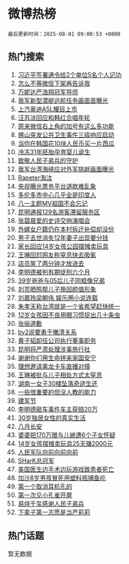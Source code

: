 # 微博热榜

`最后更新时间：2025-08-01 09:00:53 +0800`

## 热门搜索

1. [习近平签署通令给2个单位5名个人记功](https://m.weibo.cn/search?containerid=100103type%3D1%26t%3D10%26q%3D%23%E4%B9%A0%E8%BF%91%E5%B9%B3%E7%AD%BE%E7%BD%B2%E9%80%9A%E4%BB%A4%E7%BB%992%E4%B8%AA%E5%8D%95%E4%BD%8D5%E5%90%8D%E4%B8%AA%E4%BA%BA%E8%AE%B0%E5%8A%9F%23&stream_entry_id=51&isnewpage=1&extparam=seat%3D1%26cate%3D10103%26pos%3D0%26q%3D%2523%25E4%25B9%25A0%25E8%25BF%2591%25E5%25B9%25B3%25E7%25AD%25BE%25E7%25BD%25B2%25E9%2580%259A%25E4%25BB%25A4%25E7%25BB%25992%25E4%25B8%25AA%25E5%258D%2595%25E4%25BD%258D5%25E5%2590%258D%25E4%25B8%25AA%25E4%25BA%25BA%25E8%25AE%25B0%25E5%258A%259F%2523%26filter_type%3Drealtimehot%26dgr%3D0%26c_type%3D51%26stream_entry_id%3D51%26display_time%3D1754010052%26pre_seqid%3D17540100523560226623152)
1. [怎么不等微信下架再告诉我](https://m.weibo.cn/search?containerid=100103type%3D1%26t%3D10%26q%3D%E6%80%8E%E4%B9%88%E4%B8%8D%E7%AD%89%E5%BE%AE%E4%BF%A1%E4%B8%8B%E6%9E%B6%E5%86%8D%E5%91%8A%E8%AF%89%E6%88%91&stream_entry_id=31&isnewpage=1&extparam=seat%3D1%26realpos%3D1%26q%3D%25E6%2580%258E%25E4%25B9%2588%25E4%25B8%258D%25E7%25AD%2589%25E5%25BE%25AE%25E4%25BF%25A1%25E4%25B8%258B%25E6%259E%25B6%25E5%2586%258D%25E5%2591%258A%25E8%25AF%2589%25E6%2588%2591%26filter_type%3Drealtimehot%26lcate%3D5001%26c_type%3D31%26cate%3D5001%26pos%3D0%26flag%3D16%26stream_entry_id%3D31%26band_rank%3D1%26dgr%3D0%26display_time%3D1754010052%26pre_seqid%3D17540100523560226623152)
1. [万妮达严浩翔冠军导师](https://m.weibo.cn/search?containerid=100103type%3D1%26t%3D10%26q%3D%23%E4%B8%87%E5%A6%AE%E8%BE%BE%E4%B8%A5%E6%B5%A9%E7%BF%94%E5%86%A0%E5%86%9B%E5%AF%BC%E5%B8%88%23&stream_entry_id=31&isnewpage=1&extparam=seat%3D1%26realpos%3D2%26q%3D%2523%25E4%25B8%2587%25E5%25A6%25AE%25E8%25BE%25BE%25E4%25B8%25A5%25E6%25B5%25A9%25E7%25BF%2594%25E5%2586%25A0%25E5%2586%259B%25E5%25AF%25BC%25E5%25B8%2588%2523%26filter_type%3Drealtimehot%26lcate%3D5001%26c_type%3D31%26cate%3D5001%26pos%3D1%26flag%3D1%26stream_entry_id%3D31%26band_rank%3D2%26dgr%3D0%26display_time%3D1754010052%26pre_seqid%3D17540100523560226623152)
1. [我军新型潜艇远航任务画面首曝光](https://m.weibo.cn/search?containerid=100103type%3D1%26t%3D10%26q%3D%23%E6%88%91%E5%86%9B%E6%96%B0%E5%9E%8B%E6%BD%9C%E8%89%87%E8%BF%9C%E8%88%AA%E4%BB%BB%E5%8A%A1%E7%94%BB%E9%9D%A2%E9%A6%96%E6%9B%9D%E5%85%89%23&stream_entry_id=31&isnewpage=1&extparam=seat%3D1%26realpos%3D3%26q%3D%2523%25E6%2588%2591%25E5%2586%259B%25E6%2596%25B0%25E5%259E%258B%25E6%25BD%259C%25E8%2589%2587%25E8%25BF%259C%25E8%2588%25AA%25E4%25BB%25BB%25E5%258A%25A1%25E7%2594%25BB%25E9%259D%25A2%25E9%25A6%2596%25E6%259B%259D%25E5%2585%2589%2523%26filter_type%3Drealtimehot%26lcate%3D5001%26c_type%3D31%26cate%3D5001%26pos%3D2%26flag%3D0%26stream_entry_id%3D31%26band_rank%3D3%26dgr%3D0%26display_time%3D1754010052%26pre_seqid%3D17540100523560226623152)
1. [上汽奥迪A5L耀目上市](https://m.weibo.cn/search?containerid=100103type%3D1%26t%3D10%26q%3D%23%E4%B8%8A%E6%B1%BD%E5%A5%A5%E8%BF%AAA5L%E8%80%80%E7%9B%AE%E4%B8%8A%E5%B8%82%23&stream_entry_id=31&isnewpage=1&extparam=seat%3D1%26band_rank%3D4%26q%3D%2523%25E4%25B8%258A%25E6%25B1%25BD%25E5%25A5%25A5%25E8%25BF%25AAA5L%25E8%2580%2580%25E7%259B%25AE%25E4%25B8%258A%25E5%25B8%2582%2523%26filter_type%3Drealtimehot%26lcate%3D5001%26adid%3D295423%26cate%3D5001%26topic_ad%3D1%26is_ad_pos%3D1%26c_type%3D31%26stream_entry_id%3D31%26dgr%3D0%26pos%3D3%26display_time%3D1754010052%26pre_seqid%3D17540100523560226623152)
1. [汪苏泷回应和韩红合唱年轮](https://m.weibo.cn/search?containerid=100103type%3D1%26t%3D10%26q%3D%23%E6%B1%AA%E8%8B%8F%E6%B3%B7%E5%9B%9E%E5%BA%94%E5%92%8C%E9%9F%A9%E7%BA%A2%E5%90%88%E5%94%B1%E5%B9%B4%E8%BD%AE%23&stream_entry_id=31&isnewpage=1&extparam=seat%3D1%26realpos%3D4%26q%3D%2523%25E6%25B1%25AA%25E8%258B%258F%25E6%25B3%25B7%25E5%259B%259E%25E5%25BA%2594%25E5%2592%258C%25E9%259F%25A9%25E7%25BA%25A2%25E5%2590%2588%25E5%2594%25B1%25E5%25B9%25B4%25E8%25BD%25AE%2523%26filter_type%3Drealtimehot%26lcate%3D5001%26c_type%3D31%26cate%3D5001%26pos%3D4%26flag%3D2%26stream_entry_id%3D31%26band_rank%3D4%26dgr%3D0%26display_time%3D1754010052%26pre_seqid%3D17540100523560226623152)
1. [原来微信右上角的加号有这么多功能](https://m.weibo.cn/search?containerid=100103type%3D1%26t%3D10%26q%3D%23%E5%8E%9F%E6%9D%A5%E5%BE%AE%E4%BF%A1%E5%8F%B3%E4%B8%8A%E8%A7%92%E7%9A%84%E5%8A%A0%E5%8F%B7%E6%9C%89%E8%BF%99%E4%B9%88%E5%A4%9A%E5%8A%9F%E8%83%BD%23&stream_entry_id=31&isnewpage=1&extparam=seat%3D1%26realpos%3D5%26q%3D%2523%25E5%258E%259F%25E6%259D%25A5%25E5%25BE%25AE%25E4%25BF%25A1%25E5%258F%25B3%25E4%25B8%258A%25E8%25A7%2592%25E7%259A%2584%25E5%258A%25A0%25E5%258F%25B7%25E6%259C%2589%25E8%25BF%2599%25E4%25B9%2588%25E5%25A4%259A%25E5%258A%259F%25E8%2583%25BD%2523%26filter_type%3Drealtimehot%26lcate%3D5001%26c_type%3D31%26cate%3D5001%26pos%3D5%26flag%3D2%26stream_entry_id%3D31%26band_rank%3D5%26dgr%3D0%26display_time%3D1754010052%26pre_seqid%3D17540100523560226623152)
1. [佛山突发公共卫生事件三级响应启动](https://m.weibo.cn/search?containerid=100103type%3D1%26t%3D10%26q%3D%23%E4%BD%9B%E5%B1%B1%E7%AA%81%E5%8F%91%E5%85%AC%E5%85%B1%E5%8D%AB%E7%94%9F%E4%BA%8B%E4%BB%B6%E4%B8%89%E7%BA%A7%E5%93%8D%E5%BA%94%E5%90%AF%E5%8A%A8%23&stream_entry_id=31&isnewpage=1&extparam=seat%3D1%26realpos%3D6%26q%3D%2523%25E4%25BD%259B%25E5%25B1%25B1%25E7%25AA%2581%25E5%258F%2591%25E5%2585%25AC%25E5%2585%25B1%25E5%258D%25AB%25E7%2594%259F%25E4%25BA%258B%25E4%25BB%25B6%25E4%25B8%2589%25E7%25BA%25A7%25E5%2593%258D%25E5%25BA%2594%25E5%2590%25AF%25E5%258A%25A8%2523%26filter_type%3Drealtimehot%26lcate%3D5001%26c_type%3D31%26cate%3D5001%26pos%3D6%26flag%3D0%26stream_entry_id%3D31%26band_rank%3D6%26dgr%3D0%26display_time%3D1754010052%26pre_seqid%3D17540100523560226623152)
1. [当你在韩国花10块人民币买一片西瓜](https://m.weibo.cn/search?containerid=100103type%3D1%26t%3D10%26q%3D%23%E5%BD%93%E4%BD%A0%E5%9C%A8%E9%9F%A9%E5%9B%BD%E8%8A%B110%E5%9D%97%E4%BA%BA%E6%B0%91%E5%B8%81%E4%B9%B0%E4%B8%80%E7%89%87%E8%A5%BF%E7%93%9C%23&stream_entry_id=31&isnewpage=1&extparam=seat%3D1%26realpos%3D7%26q%3D%2523%25E5%25BD%2593%25E4%25BD%25A0%25E5%259C%25A8%25E9%259F%25A9%25E5%259B%25BD%25E8%258A%25B110%25E5%259D%2597%25E4%25BA%25BA%25E6%25B0%2591%25E5%25B8%2581%25E4%25B9%25B0%25E4%25B8%2580%25E7%2589%2587%25E8%25A5%25BF%25E7%2593%259C%2523%26filter_type%3Drealtimehot%26lcate%3D5001%26c_type%3D31%26cate%3D5001%26pos%3D7%26flag%3D1%26stream_entry_id%3D31%26band_rank%3D7%26dgr%3D0%26display_time%3D1754010052%26pre_seqid%3D17540100523560226623152)
1. [冷冻31年胚胎孕育婴儿诞生](https://m.weibo.cn/search?containerid=100103type%3D1%26t%3D10%26q%3D%23%E5%86%B7%E5%86%BB31%E5%B9%B4%E8%83%9A%E8%83%8E%E5%AD%95%E8%82%B2%E5%A9%B4%E5%84%BF%E8%AF%9E%E7%94%9F%23&stream_entry_id=31&isnewpage=1&extparam=seat%3D1%26realpos%3D8%26q%3D%2523%25E5%2586%25B7%25E5%2586%25BB31%25E5%25B9%25B4%25E8%2583%259A%25E8%2583%258E%25E5%25AD%2595%25E8%2582%25B2%25E5%25A9%25B4%25E5%2584%25BF%25E8%25AF%259E%25E7%2594%259F%2523%26filter_type%3Drealtimehot%26lcate%3D5001%26c_type%3D31%26cate%3D5001%26pos%3D8%26flag%3D0%26stream_entry_id%3D31%26band_rank%3D8%26dgr%3D0%26display_time%3D1754010052%26pre_seqid%3D17540100523560226623152)
1. [致敬人民子弟兵的守护](https://m.weibo.cn/search?containerid=100103type%3D1%26t%3D10%26q%3D%23%E8%87%B4%E6%95%AC%E4%BA%BA%E6%B0%91%E5%AD%90%E5%BC%9F%E5%85%B5%E7%9A%84%E5%AE%88%E6%8A%A4%23&stream_entry_id=31&isnewpage=1&extparam=seat%3D1%26realpos%3D9%26q%3D%2523%25E8%2587%25B4%25E6%2595%25AC%25E4%25BA%25BA%25E6%25B0%2591%25E5%25AD%2590%25E5%25BC%259F%25E5%2585%25B5%25E7%259A%2584%25E5%25AE%2588%25E6%258A%25A4%2523%26filter_type%3Drealtimehot%26lcate%3D5001%26c_type%3D31%26cate%3D5001%26pos%3D9%26flag%3D1%26stream_entry_id%3D31%26band_rank%3D9%26dgr%3D0%26display_time%3D1754010052%26pre_seqid%3D17540100523560226623152)
1. [我军台湾海峡应对外军挑衅画面曝光](https://m.weibo.cn/search?containerid=100103type%3D1%26t%3D10%26q%3D%23%E6%88%91%E5%86%9B%E5%8F%B0%E6%B9%BE%E6%B5%B7%E5%B3%A1%E5%BA%94%E5%AF%B9%E5%A4%96%E5%86%9B%E6%8C%91%E8%A1%85%E7%94%BB%E9%9D%A2%E6%9B%9D%E5%85%89%23&stream_entry_id=31&isnewpage=1&extparam=seat%3D1%26realpos%3D10%26q%3D%2523%25E6%2588%2591%25E5%2586%259B%25E5%258F%25B0%25E6%25B9%25BE%25E6%25B5%25B7%25E5%25B3%25A1%25E5%25BA%2594%25E5%25AF%25B9%25E5%25A4%2596%25E5%2586%259B%25E6%258C%2591%25E8%25A1%2585%25E7%2594%25BB%25E9%259D%25A2%25E6%259B%259D%25E5%2585%2589%2523%26filter_type%3Drealtimehot%26lcate%3D5001%26c_type%3D31%26cate%3D5001%26pos%3D10%26flag%3D1%26stream_entry_id%3D31%26band_rank%3D10%26dgr%3D0%26display_time%3D1754010052%26pre_seqid%3D17540100523560226623152)
1. [Rapeter淘汰](https://m.weibo.cn/search?containerid=100103type%3D1%26t%3D10%26q%3DRapeter%E6%B7%98%E6%B1%B0&stream_entry_id=31&isnewpage=1&extparam=seat%3D1%26realpos%3D11%26q%3DRapeter%25E6%25B7%2598%25E6%25B1%25B0%26filter_type%3Drealtimehot%26lcate%3D5001%26c_type%3D31%26cate%3D5001%26pos%3D11%26flag%3D1%26stream_entry_id%3D31%26band_rank%3D11%26dgr%3D0%26display_time%3D1754010052%26pre_seqid%3D17540100523560226623152)
1. [央视曝光票务平台退款难乱象](https://m.weibo.cn/search?containerid=100103type%3D1%26t%3D10%26q%3D%23%E5%A4%AE%E8%A7%86%E6%9B%9D%E5%85%89%E7%A5%A8%E5%8A%A1%E5%B9%B3%E5%8F%B0%E9%80%80%E6%AC%BE%E9%9A%BE%E4%B9%B1%E8%B1%A1%23&stream_entry_id=31&isnewpage=1&extparam=seat%3D1%26realpos%3D12%26q%3D%2523%25E5%25A4%25AE%25E8%25A7%2586%25E6%259B%259D%25E5%2585%2589%25E7%25A5%25A8%25E5%258A%25A1%25E5%25B9%25B3%25E5%258F%25B0%25E9%2580%2580%25E6%25AC%25BE%25E9%259A%25BE%25E4%25B9%25B1%25E8%25B1%25A1%2523%26filter_type%3Drealtimehot%26lcate%3D5001%26c_type%3D31%26cate%3D5001%26pos%3D12%26flag%3D0%26stream_entry_id%3D31%26band_rank%3D12%26dgr%3D0%26display_time%3D1754010052%26pre_seqid%3D17540100523560226623152)
1. [多伦多市中心几乎全是印度人](https://m.weibo.cn/search?containerid=100103type%3D1%26t%3D10%26q%3D%E5%A4%9A%E4%BC%A6%E5%A4%9A%E5%B8%82%E4%B8%AD%E5%BF%83%E5%87%A0%E4%B9%8E%E5%85%A8%E6%98%AF%E5%8D%B0%E5%BA%A6%E4%BA%BA&stream_entry_id=31&isnewpage=1&extparam=seat%3D1%26realpos%3D13%26q%3D%25E5%25A4%259A%25E4%25BC%25A6%25E5%25A4%259A%25E5%25B8%2582%25E4%25B8%25AD%25E5%25BF%2583%25E5%2587%25A0%25E4%25B9%258E%25E5%2585%25A8%25E6%2598%25AF%25E5%258D%25B0%25E5%25BA%25A6%25E4%25BA%25BA%26filter_type%3Drealtimehot%26lcate%3D5001%26c_type%3D31%26cate%3D5001%26pos%3D13%26flag%3D0%26stream_entry_id%3D31%26band_rank%3D13%26dgr%3D0%26display_time%3D1754010052%26pre_seqid%3D17540100523560226623152)
1. [八一主题MV祖国不会忘记](https://m.weibo.cn/search?containerid=100103type%3D1%26t%3D10%26q%3D%23%E5%85%AB%E4%B8%80%E4%B8%BB%E9%A2%98MV%E7%A5%96%E5%9B%BD%E4%B8%8D%E4%BC%9A%E5%BF%98%E8%AE%B0%23&stream_entry_id=31&isnewpage=1&extparam=seat%3D1%26realpos%3D14%26q%3D%2523%25E5%2585%25AB%25E4%25B8%2580%25E4%25B8%25BB%25E9%25A2%2598MV%25E7%25A5%2596%25E5%259B%25BD%25E4%25B8%258D%25E4%25BC%259A%25E5%25BF%2598%25E8%25AE%25B0%2523%26filter_type%3Drealtimehot%26lcate%3D5001%26c_type%3D31%26cate%3D5001%26pos%3D14%26flag%3D1%26stream_entry_id%3D31%26band_rank%3D14%26dgr%3D0%26display_time%3D1754010052%26pre_seqid%3D17540100523560226623152)
1. [昆明通报129名游客滞留服务区](https://m.weibo.cn/search?containerid=100103type%3D1%26t%3D10%26q%3D%23%E6%98%86%E6%98%8E%E9%80%9A%E6%8A%A5129%E5%90%8D%E6%B8%B8%E5%AE%A2%E6%BB%9E%E7%95%99%E6%9C%8D%E5%8A%A1%E5%8C%BA%23&stream_entry_id=31&isnewpage=1&extparam=seat%3D1%26realpos%3D15%26q%3D%2523%25E6%2598%2586%25E6%2598%258E%25E9%2580%259A%25E6%258A%25A5129%25E5%2590%258D%25E6%25B8%25B8%25E5%25AE%25A2%25E6%25BB%259E%25E7%2595%2599%25E6%259C%258D%25E5%258A%25A1%25E5%258C%25BA%2523%26filter_type%3Drealtimehot%26lcate%3D5001%26c_type%3D31%26cate%3D5001%26pos%3D15%26flag%3D0%26stream_entry_id%3D31%26band_rank%3D15%26dgr%3D0%26display_time%3D1754010052%26pre_seqid%3D17540100523560226623152)
1. [张碧晨爱的史诗交响演唱会](https://m.weibo.cn/search?containerid=100103type%3D1%26t%3D10%26q%3D%23%E5%BC%A0%E7%A2%A7%E6%99%A8%E7%88%B1%E7%9A%84%E5%8F%B2%E8%AF%97%E4%BA%A4%E5%93%8D%E6%BC%94%E5%94%B1%E4%BC%9A%23&stream_entry_id=31&isnewpage=1&extparam=seat%3D1%26realpos%3D16%26q%3D%2523%25E5%25BC%25A0%25E7%25A2%25A7%25E6%2599%25A8%25E7%2588%25B1%25E7%259A%2584%25E5%258F%25B2%25E8%25AF%2597%25E4%25BA%25A4%25E5%2593%258D%25E6%25BC%2594%25E5%2594%25B1%25E4%25BC%259A%2523%26filter_type%3Drealtimehot%26lcate%3D5001%26c_type%3D31%26cate%3D5001%26pos%3D16%26flag%3D0%26stream_entry_id%3D31%26band_rank%3D16%26dgr%3D0%26display_time%3D1754010052%26pre_seqid%3D17540100523560226623152)
1. [外嫁女户籍仍在本村拆迁补偿却没份](https://m.weibo.cn/search?containerid=100103type%3D1%26t%3D10%26q%3D%23%E5%A4%96%E5%AB%81%E5%A5%B3%E6%88%B7%E7%B1%8D%E4%BB%8D%E5%9C%A8%E6%9C%AC%E6%9D%91%E6%8B%86%E8%BF%81%E8%A1%A5%E5%81%BF%E5%8D%B4%E6%B2%A1%E4%BB%BD%23&stream_entry_id=31&isnewpage=1&extparam=seat%3D1%26realpos%3D17%26q%3D%2523%25E5%25A4%2596%25E5%25AB%2581%25E5%25A5%25B3%25E6%2588%25B7%25E7%25B1%258D%25E4%25BB%258D%25E5%259C%25A8%25E6%259C%25AC%25E6%259D%2591%25E6%258B%2586%25E8%25BF%2581%25E8%25A1%25A5%25E5%2581%25BF%25E5%258D%25B4%25E6%25B2%25A1%25E4%25BB%25BD%2523%26filter_type%3Drealtimehot%26lcate%3D5001%26c_type%3D31%26cate%3D5001%26pos%3D17%26flag%3D0%26stream_entry_id%3D31%26band_rank%3D17%26dgr%3D0%26display_time%3D1754010052%26pre_seqid%3D17540100523560226623152)
1. [男子去世消失12年妻子出现要分钱](https://m.weibo.cn/search?containerid=100103type%3D1%26t%3D10%26q%3D%23%E7%94%B7%E5%AD%90%E5%8E%BB%E4%B8%96%E6%B6%88%E5%A4%B112%E5%B9%B4%E5%A6%BB%E5%AD%90%E5%87%BA%E7%8E%B0%E8%A6%81%E5%88%86%E9%92%B1%23&stream_entry_id=31&isnewpage=1&extparam=seat%3D1%26realpos%3D18%26q%3D%2523%25E7%2594%25B7%25E5%25AD%2590%25E5%258E%25BB%25E4%25B8%2596%25E6%25B6%2588%25E5%25A4%25B112%25E5%25B9%25B4%25E5%25A6%25BB%25E5%25AD%2590%25E5%2587%25BA%25E7%258E%25B0%25E8%25A6%2581%25E5%2588%2586%25E9%2592%25B1%2523%26filter_type%3Drealtimehot%26lcate%3D5001%26c_type%3D31%26cate%3D5001%26pos%3D18%26flag%3D1%26stream_entry_id%3D31%26band_rank%3D18%26dgr%3D0%26display_time%3D1754010052%26pre_seqid%3D17540100523560226623152)
1. [家长回应14岁女孩公园摆摊卖玩具](https://m.weibo.cn/search?containerid=100103type%3D1%26t%3D10%26q%3D%23%E5%AE%B6%E9%95%BF%E5%9B%9E%E5%BA%9414%E5%B2%81%E5%A5%B3%E5%AD%A9%E5%85%AC%E5%9B%AD%E6%91%86%E6%91%8A%E5%8D%96%E7%8E%A9%E5%85%B7%23&stream_entry_id=31&isnewpage=1&extparam=seat%3D1%26realpos%3D19%26q%3D%2523%25E5%25AE%25B6%25E9%2595%25BF%25E5%259B%259E%25E5%25BA%259414%25E5%25B2%2581%25E5%25A5%25B3%25E5%25AD%25A9%25E5%2585%25AC%25E5%259B%25AD%25E6%2591%2586%25E6%2591%258A%25E5%258D%2596%25E7%258E%25A9%25E5%2585%25B7%2523%26filter_type%3Drealtimehot%26lcate%3D5001%26c_type%3D31%26cate%3D5001%26pos%3D19%26flag%3D1%26stream_entry_id%3D31%26band_rank%3D19%26dgr%3D0%26display_time%3D1754010052%26pre_seqid%3D17540100523560226623152)
1. [王琳回怼网友称窒息快去吸氧](https://m.weibo.cn/search?containerid=100103type%3D1%26t%3D10%26q%3D%23%E7%8E%8B%E7%90%B3%E5%9B%9E%E6%80%BC%E7%BD%91%E5%8F%8B%E7%A7%B0%E7%AA%92%E6%81%AF%E5%BF%AB%E5%8E%BB%E5%90%B8%E6%B0%A7%23&stream_entry_id=31&isnewpage=1&extparam=seat%3D1%26realpos%3D20%26q%3D%2523%25E7%258E%258B%25E7%2590%25B3%25E5%259B%259E%25E6%2580%25BC%25E7%25BD%2591%25E5%258F%258B%25E7%25A7%25B0%25E7%25AA%2592%25E6%2581%25AF%25E5%25BF%25AB%25E5%258E%25BB%25E5%2590%25B8%25E6%25B0%25A7%2523%26filter_type%3Drealtimehot%26lcate%3D5001%26c_type%3D31%26cate%3D5001%26pos%3D20%26flag%3D1%26stream_entry_id%3D31%26band_rank%3D20%26dgr%3D0%26display_time%3D1754010052%26pre_seqid%3D17540100523560226623152)
1. [店员笑了两分钟才放进去](https://m.weibo.cn/search?containerid=100103type%3D1%26t%3D10%26q%3D%23%E5%BA%97%E5%91%98%E7%AC%91%E4%BA%86%E4%B8%A4%E5%88%86%E9%92%9F%E6%89%8D%E6%94%BE%E8%BF%9B%E5%8E%BB%23&stream_entry_id=31&isnewpage=1&extparam=seat%3D1%26realpos%3D21%26q%3D%2523%25E5%25BA%2597%25E5%2591%2598%25E7%25AC%2591%25E4%25BA%2586%25E4%25B8%25A4%25E5%2588%2586%25E9%2592%259F%25E6%2589%258D%25E6%2594%25BE%25E8%25BF%259B%25E5%258E%25BB%2523%26filter_type%3Drealtimehot%26lcate%3D5001%26c_type%3D31%26cate%3D5001%26pos%3D21%26flag%3D1%26stream_entry_id%3D31%26band_rank%3D21%26dgr%3D0%26display_time%3D1754010052%26pre_seqid%3D17540100523560226623152)
1. [李明德被判有期徒刑六个月](https://m.weibo.cn/search?containerid=100103type%3D1%26t%3D10%26q%3D%23%E6%9D%8E%E6%98%8E%E5%BE%B7%E8%A2%AB%E5%88%A4%E6%9C%89%E6%9C%9F%E5%BE%92%E5%88%91%E5%85%AD%E4%B8%AA%E6%9C%88%23&stream_entry_id=31&isnewpage=1&extparam=seat%3D1%26realpos%3D22%26q%3D%2523%25E6%259D%258E%25E6%2598%258E%25E5%25BE%25B7%25E8%25A2%25AB%25E5%2588%25A4%25E6%259C%2589%25E6%259C%259F%25E5%25BE%2592%25E5%2588%2591%25E5%2585%25AD%25E4%25B8%25AA%25E6%259C%2588%2523%26filter_type%3Drealtimehot%26lcate%3D5001%26c_type%3D31%26cate%3D5001%26pos%3D22%26flag%3D0%26stream_entry_id%3D31%26band_rank%3D22%26dgr%3D0%26display_time%3D1754010052%26pre_seqid%3D17540100523560226623152)
1. [39岁爸爸与05后儿子同框像兄弟](https://m.weibo.cn/search?containerid=100103type%3D1%26t%3D10%26q%3D%2339%E5%B2%81%E7%88%B8%E7%88%B8%E4%B8%8E05%E5%90%8E%E5%84%BF%E5%AD%90%E5%90%8C%E6%A1%86%E5%83%8F%E5%85%84%E5%BC%9F%23&stream_entry_id=31&isnewpage=1&extparam=seat%3D1%26realpos%3D23%26q%3D%252339%25E5%25B2%2581%25E7%2588%25B8%25E7%2588%25B8%25E4%25B8%258E05%25E5%2590%258E%25E5%2584%25BF%25E5%25AD%2590%25E5%2590%258C%25E6%25A1%2586%25E5%2583%258F%25E5%2585%2584%25E5%25BC%259F%2523%26filter_type%3Drealtimehot%26lcate%3D5001%26c_type%3D31%26cate%3D5001%26pos%3D23%26flag%3D0%26stream_entry_id%3D31%26band_rank%3D23%26dgr%3D0%26display_time%3D1754010052%26pre_seqid%3D17540100523560226623152)
1. [刘芸晒照帮儿子挽回颜值形象](https://m.weibo.cn/search?containerid=100103type%3D1%26t%3D10%26q%3D%E5%88%98%E8%8A%B8%E6%99%92%E7%85%A7%E5%B8%AE%E5%84%BF%E5%AD%90%E6%8C%BD%E5%9B%9E%E9%A2%9C%E5%80%BC%E5%BD%A2%E8%B1%A1&stream_entry_id=31&isnewpage=1&extparam=seat%3D1%26realpos%3D24%26q%3D%25E5%2588%2598%25E8%258A%25B8%25E6%2599%2592%25E7%2585%25A7%25E5%25B8%25AE%25E5%2584%25BF%25E5%25AD%2590%25E6%258C%25BD%25E5%259B%259E%25E9%25A2%259C%25E5%2580%25BC%25E5%25BD%25A2%25E8%25B1%25A1%26filter_type%3Drealtimehot%26lcate%3D5001%26c_type%3D31%26cate%3D5001%26pos%3D24%26flag%3D0%26stream_entry_id%3D31%26band_rank%3D24%26dgr%3D0%26display_time%3D1754010052%26pre_seqid%3D17540100523560226623152)
1. [刘嘉玲梁朝伟 娱乐圈小说连载](https://m.weibo.cn/search?containerid=100103type%3D1%26t%3D10%26q%3D%E5%88%98%E5%98%89%E7%8E%B2%E6%A2%81%E6%9C%9D%E4%BC%9F+%E5%A8%B1%E4%B9%90%E5%9C%88%E5%B0%8F%E8%AF%B4%E8%BF%9E%E8%BD%BD&stream_entry_id=31&isnewpage=1&extparam=seat%3D1%26realpos%3D25%26q%3D%25E5%2588%2598%25E5%2598%2589%25E7%258E%25B2%25E6%25A2%2581%25E6%259C%259D%25E4%25BC%259F%2520%25E5%25A8%25B1%25E4%25B9%2590%25E5%259C%2588%25E5%25B0%258F%25E8%25AF%25B4%25E8%25BF%259E%25E8%25BD%25BD%26filter_type%3Drealtimehot%26lcate%3D5001%26c_type%3D31%26cate%3D5001%26pos%3D25%26flag%3D0%26stream_entry_id%3D31%26band_rank%3D25%26dgr%3D0%26display_time%3D1754010052%26pre_seqid%3D17540100523560226623152)
1. [朱孝天称台湾就是一个省希望赶快统一](https://m.weibo.cn/search?containerid=100103type%3D1%26t%3D10%26q%3D%23%E6%9C%B1%E5%AD%9D%E5%A4%A9%E7%A7%B0%E5%8F%B0%E6%B9%BE%E5%B0%B1%E6%98%AF%E4%B8%80%E4%B8%AA%E7%9C%81%E5%B8%8C%E6%9C%9B%E8%B5%B6%E5%BF%AB%E7%BB%9F%E4%B8%80%23&stream_entry_id=31&isnewpage=1&extparam=seat%3D1%26realpos%3D26%26q%3D%2523%25E6%259C%25B1%25E5%25AD%259D%25E5%25A4%25A9%25E7%25A7%25B0%25E5%258F%25B0%25E6%25B9%25BE%25E5%25B0%25B1%25E6%2598%25AF%25E4%25B8%2580%25E4%25B8%25AA%25E7%259C%2581%25E5%25B8%258C%25E6%259C%259B%25E8%25B5%25B6%25E5%25BF%25AB%25E7%25BB%259F%25E4%25B8%2580%2523%26filter_type%3Drealtimehot%26lcate%3D5001%26c_type%3D31%26cate%3D5001%26pos%3D26%26flag%3D0%26stream_entry_id%3D31%26band_rank%3D26%26dgr%3D0%26display_time%3D1754010052%26pre_seqid%3D17540100523560226623152)
1. [12岁女孩因不良用眼习惯捉出几十条虫](https://m.weibo.cn/search?containerid=100103type%3D1%26t%3D10%26q%3D%2312%E5%B2%81%E5%A5%B3%E5%AD%A9%E5%9B%A0%E4%B8%8D%E8%89%AF%E7%94%A8%E7%9C%BC%E4%B9%A0%E6%83%AF%E6%8D%89%E5%87%BA%E5%87%A0%E5%8D%81%E6%9D%A1%E8%99%AB%23&stream_entry_id=31&isnewpage=1&extparam=seat%3D1%26realpos%3D27%26q%3D%252312%25E5%25B2%2581%25E5%25A5%25B3%25E5%25AD%25A9%25E5%259B%25A0%25E4%25B8%258D%25E8%2589%25AF%25E7%2594%25A8%25E7%259C%25BC%25E4%25B9%25A0%25E6%2583%25AF%25E6%258D%2589%25E5%2587%25BA%25E5%2587%25A0%25E5%258D%2581%25E6%259D%25A1%25E8%2599%25AB%2523%26filter_type%3Drealtimehot%26lcate%3D5001%26c_type%3D31%26cate%3D5001%26pos%3D27%26flag%3D0%26stream_entry_id%3D31%26band_rank%3D27%26dgr%3D0%26display_time%3D1754010052%26pre_seqid%3D17540100523560226623152)
1. [张俪道歉](https://m.weibo.cn/search?containerid=100103type%3D1%26t%3D10%26q%3D%23%E5%BC%A0%E4%BF%AA%E9%81%93%E6%AD%89%23&stream_entry_id=31&isnewpage=1&extparam=seat%3D1%26realpos%3D28%26q%3D%2523%25E5%25BC%25A0%25E4%25BF%25AA%25E9%2581%2593%25E6%25AD%2589%2523%26filter_type%3Drealtimehot%26lcate%3D5001%26c_type%3D31%26cate%3D5001%26pos%3D28%26flag%3D0%26stream_entry_id%3D31%26band_rank%3D28%26dgr%3D0%26display_time%3D1754010052%26pre_seqid%3D17540100523560226623152)
1. [by2说要勇于撇清关系](https://m.weibo.cn/search?containerid=100103type%3D1%26t%3D10%26q%3Dby2%E8%AF%B4%E8%A6%81%E5%8B%87%E4%BA%8E%E6%92%87%E6%B8%85%E5%85%B3%E7%B3%BB&stream_entry_id=31&isnewpage=1&extparam=seat%3D1%26realpos%3D29%26q%3Dby2%25E8%25AF%25B4%25E8%25A6%2581%25E5%258B%2587%25E4%25BA%258E%25E6%2592%2587%25E6%25B8%2585%25E5%2585%25B3%25E7%25B3%25BB%26filter_type%3Drealtimehot%26lcate%3D5001%26c_type%3D31%26cate%3D5001%26pos%3D29%26flag%3D0%26stream_entry_id%3D31%26band_rank%3D29%26dgr%3D0%26display_time%3D1754010052%26pre_seqid%3D17540100523560226623152)
1. [黄子韬卸任公司执行董事职务](https://m.weibo.cn/search?containerid=100103type%3D1%26t%3D10%26q%3D%23%E9%BB%84%E5%AD%90%E9%9F%AC%E5%8D%B8%E4%BB%BB%E5%85%AC%E5%8F%B8%E6%89%A7%E8%A1%8C%E8%91%A3%E4%BA%8B%E8%81%8C%E5%8A%A1%23&stream_entry_id=31&isnewpage=1&extparam=seat%3D1%26realpos%3D30%26q%3D%2523%25E9%25BB%2584%25E5%25AD%2590%25E9%259F%25AC%25E5%258D%25B8%25E4%25BB%25BB%25E5%2585%25AC%25E5%258F%25B8%25E6%2589%25A7%25E8%25A1%258C%25E8%2591%25A3%25E4%25BA%258B%25E8%2581%258C%25E5%258A%25A1%2523%26filter_type%3Drealtimehot%26lcate%3D5001%26c_type%3D31%26cate%3D5001%26pos%3D30%26flag%3D0%26stream_entry_id%3D31%26band_rank%3D30%26dgr%3D0%26display_time%3D1754010052%26pre_seqid%3D17540100523560226623152)
1. [昆明将严肃处理涉事旅行社](https://m.weibo.cn/search?containerid=100103type%3D1%26t%3D10%26q%3D%23%E6%98%86%E6%98%8E%E5%B0%86%E4%B8%A5%E8%82%83%E5%A4%84%E7%90%86%E6%B6%89%E4%BA%8B%E6%97%85%E8%A1%8C%E7%A4%BE%23&stream_entry_id=31&isnewpage=1&extparam=seat%3D1%26realpos%3D31%26q%3D%2523%25E6%2598%2586%25E6%2598%258E%25E5%25B0%2586%25E4%25B8%25A5%25E8%2582%2583%25E5%25A4%2584%25E7%2590%2586%25E6%25B6%2589%25E4%25BA%258B%25E6%2597%2585%25E8%25A1%258C%25E7%25A4%25BE%2523%26filter_type%3Drealtimehot%26lcate%3D5001%26c_type%3D31%26cate%3D5001%26pos%3D31%26flag%3D1%26stream_entry_id%3D31%26band_rank%3D31%26dgr%3D0%26display_time%3D1754010052%26pre_seqid%3D17540100523560226623152)
1. [谢谢你们用生命拼来家国安宁](https://m.weibo.cn/search?containerid=100103type%3D1%26t%3D10%26q%3D%23%E8%B0%A2%E8%B0%A2%E4%BD%A0%E4%BB%AC%E7%94%A8%E7%94%9F%E5%91%BD%E6%8B%BC%E6%9D%A5%E5%AE%B6%E5%9B%BD%E5%AE%89%E5%AE%81%23&stream_entry_id=31&isnewpage=1&extparam=seat%3D1%26realpos%3D32%26q%3D%2523%25E8%25B0%25A2%25E8%25B0%25A2%25E4%25BD%25A0%25E4%25BB%25AC%25E7%2594%25A8%25E7%2594%259F%25E5%2591%25BD%25E6%258B%25BC%25E6%259D%25A5%25E5%25AE%25B6%25E5%259B%25BD%25E5%25AE%2589%25E5%25AE%2581%2523%26filter_type%3Drealtimehot%26lcate%3D5001%26c_type%3D31%26cate%3D5001%26pos%3D32%26flag%3D1%26stream_entry_id%3D31%26band_rank%3D32%26dgr%3D0%26display_time%3D1754010052%26pre_seqid%3D17540100523560226623152)
1. [理想邀请乘龙卡车直播对撞](https://m.weibo.cn/search?containerid=100103type%3D1%26t%3D10%26q%3D%23%E7%90%86%E6%83%B3%E9%82%80%E8%AF%B7%E4%B9%98%E9%BE%99%E5%8D%A1%E8%BD%A6%E7%9B%B4%E6%92%AD%E5%AF%B9%E6%92%9E%23&stream_entry_id=31&isnewpage=1&extparam=seat%3D1%26realpos%3D33%26q%3D%2523%25E7%2590%2586%25E6%2583%25B3%25E9%2582%2580%25E8%25AF%25B7%25E4%25B9%2598%25E9%25BE%2599%25E5%258D%25A1%25E8%25BD%25A6%25E7%259B%25B4%25E6%2592%25AD%25E5%25AF%25B9%25E6%2592%259E%2523%26filter_type%3Drealtimehot%26lcate%3D5001%26c_type%3D31%26cate%3D5001%26pos%3D33%26flag%3D0%26stream_entry_id%3D31%26band_rank%3D33%26dgr%3D0%26display_time%3D1754010052%26pre_seqid%3D17540100523560226623152)
1. [王琳被批与儿子相处方式太窒息](https://m.weibo.cn/search?containerid=100103type%3D1%26t%3D10%26q%3D%23%E7%8E%8B%E7%90%B3%E8%A2%AB%E6%89%B9%E4%B8%8E%E5%84%BF%E5%AD%90%E7%9B%B8%E5%A4%84%E6%96%B9%E5%BC%8F%E5%A4%AA%E7%AA%92%E6%81%AF%23&stream_entry_id=31&isnewpage=1&extparam=seat%3D1%26realpos%3D34%26q%3D%2523%25E7%258E%258B%25E7%2590%25B3%25E8%25A2%25AB%25E6%2589%25B9%25E4%25B8%258E%25E5%2584%25BF%25E5%25AD%2590%25E7%259B%25B8%25E5%25A4%2584%25E6%2596%25B9%25E5%25BC%258F%25E5%25A4%25AA%25E7%25AA%2592%25E6%2581%25AF%2523%26filter_type%3Drealtimehot%26lcate%3D5001%26c_type%3D31%26cate%3D5001%26pos%3D34%26flag%3D1%26stream_entry_id%3D31%26band_rank%3D34%26dgr%3D0%26display_time%3D1754010052%26pre_seqid%3D17540100523560226623152)
1. [湖南一女子30楼坠落奇迹生还](https://m.weibo.cn/search?containerid=100103type%3D1%26t%3D10%26q%3D%23%E6%B9%96%E5%8D%97%E4%B8%80%E5%A5%B3%E5%AD%9030%E6%A5%BC%E5%9D%A0%E8%90%BD%E5%A5%87%E8%BF%B9%E7%94%9F%E8%BF%98%23&stream_entry_id=31&isnewpage=1&extparam=seat%3D1%26realpos%3D35%26q%3D%2523%25E6%25B9%2596%25E5%258D%2597%25E4%25B8%2580%25E5%25A5%25B3%25E5%25AD%259030%25E6%25A5%25BC%25E5%259D%25A0%25E8%2590%25BD%25E5%25A5%2587%25E8%25BF%25B9%25E7%2594%259F%25E8%25BF%2598%2523%26filter_type%3Drealtimehot%26lcate%3D5001%26c_type%3D31%26cate%3D5001%26pos%3D35%26flag%3D0%26stream_entry_id%3D31%26band_rank%3D35%26dgr%3D0%26display_time%3D1754010052%26pre_seqid%3D17540100523560226623152)
1. [一些很重要的但没人教的能力](https://m.weibo.cn/search?containerid=100103type%3D1%26t%3D10%26q%3D%23%E4%B8%80%E4%BA%9B%E5%BE%88%E9%87%8D%E8%A6%81%E7%9A%84%E4%BD%86%E6%B2%A1%E4%BA%BA%E6%95%99%E7%9A%84%E8%83%BD%E5%8A%9B%23&stream_entry_id=31&isnewpage=1&extparam=seat%3D1%26realpos%3D36%26q%3D%2523%25E4%25B8%2580%25E4%25BA%259B%25E5%25BE%2588%25E9%2587%258D%25E8%25A6%2581%25E7%259A%2584%25E4%25BD%2586%25E6%25B2%25A1%25E4%25BA%25BA%25E6%2595%2599%25E7%259A%2584%25E8%2583%25BD%25E5%258A%259B%2523%26filter_type%3Drealtimehot%26lcate%3D5001%26c_type%3D31%26cate%3D5001%26pos%3D36%26flag%3D1%26stream_entry_id%3D31%26band_rank%3D36%26dgr%3D0%26display_time%3D1754010052%26pre_seqid%3D17540100523560226623152)
1. [建军节](https://m.weibo.cn/search?containerid=100103type%3D1%26t%3D10%26q%3D%E5%BB%BA%E5%86%9B%E8%8A%82&stream_entry_id=31&isnewpage=1&extparam=seat%3D1%26realpos%3D37%26q%3D%25E5%25BB%25BA%25E5%2586%259B%25E8%258A%2582%26filter_type%3Drealtimehot%26lcate%3D5001%26c_type%3D31%26cate%3D5001%26pos%3D37%26flag%3D0%26stream_entry_id%3D31%26band_rank%3D37%26dgr%3D0%26display_time%3D1754010052%26pre_seqid%3D17540100523560226623152)
1. [李明德砸车事件车主获赔20万](https://m.weibo.cn/search?containerid=100103type%3D1%26t%3D10%26q%3D%23%E6%9D%8E%E6%98%8E%E5%BE%B7%E7%A0%B8%E8%BD%A6%E4%BA%8B%E4%BB%B6%E8%BD%A6%E4%B8%BB%E8%8E%B7%E8%B5%9420%E4%B8%87%23&stream_entry_id=31&isnewpage=1&extparam=seat%3D1%26realpos%3D38%26q%3D%2523%25E6%259D%258E%25E6%2598%258E%25E5%25BE%25B7%25E7%25A0%25B8%25E8%25BD%25A6%25E4%25BA%258B%25E4%25BB%25B6%25E8%25BD%25A6%25E4%25B8%25BB%25E8%258E%25B7%25E8%25B5%259420%25E4%25B8%2587%2523%26filter_type%3Drealtimehot%26lcate%3D5001%26c_type%3D31%26cate%3D5001%26pos%3D38%26flag%3D0%26stream_entry_id%3D31%26band_rank%3D38%26dgr%3D0%26display_time%3D1754010052%26pre_seqid%3D17540100523560226623152)
1. [30岁独居女性的真实生活](https://m.weibo.cn/search?containerid=100103type%3D1%26t%3D10%26q%3D30%E5%B2%81%E7%8B%AC%E5%B1%85%E5%A5%B3%E6%80%A7%E7%9A%84%E7%9C%9F%E5%AE%9E%E7%94%9F%E6%B4%BB&stream_entry_id=31&isnewpage=1&extparam=seat%3D1%26realpos%3D39%26q%3D30%25E5%25B2%2581%25E7%258B%25AC%25E5%25B1%2585%25E5%25A5%25B3%25E6%2580%25A7%25E7%259A%2584%25E7%259C%259F%25E5%25AE%259E%25E7%2594%259F%25E6%25B4%25BB%26filter_type%3Drealtimehot%26lcate%3D5001%26c_type%3D31%26cate%3D5001%26pos%3D39%26flag%3D1%26stream_entry_id%3D31%26band_rank%3D39%26dgr%3D0%26display_time%3D1754010052%26pre_seqid%3D17540100523560226623152)
1. [八月长安](https://m.weibo.cn/search?containerid=100103type%3D1%26t%3D10%26q%3D%E5%85%AB%E6%9C%88%E9%95%BF%E5%AE%89&stream_entry_id=31&isnewpage=1&extparam=seat%3D1%26realpos%3D40%26q%3D%25E5%2585%25AB%25E6%259C%2588%25E9%2595%25BF%25E5%25AE%2589%26filter_type%3Drealtimehot%26lcate%3D5001%26c_type%3D31%26cate%3D5001%26pos%3D40%26flag%3D0%26stream_entry_id%3D31%26band_rank%3D40%26dgr%3D0%26display_time%3D1754010052%26pre_seqid%3D17540100523560226623152)
1. [婆婆把170万赠与儿媳遭6个子女怀疑](https://m.weibo.cn/search?containerid=100103type%3D1%26t%3D10%26q%3D%23%E5%A9%86%E5%A9%86%E6%8A%8A170%E4%B8%87%E8%B5%A0%E4%B8%8E%E5%84%BF%E5%AA%B3%E9%81%AD6%E4%B8%AA%E5%AD%90%E5%A5%B3%E6%80%80%E7%96%91%23&stream_entry_id=31&isnewpage=1&extparam=seat%3D1%26realpos%3D41%26q%3D%2523%25E5%25A9%2586%25E5%25A9%2586%25E6%258A%258A170%25E4%25B8%2587%25E8%25B5%25A0%25E4%25B8%258E%25E5%2584%25BF%25E5%25AA%25B3%25E9%2581%25AD6%25E4%25B8%25AA%25E5%25AD%2590%25E5%25A5%25B3%25E6%2580%2580%25E7%2596%2591%2523%26filter_type%3Drealtimehot%26lcate%3D5001%26c_type%3D31%26cate%3D5001%26pos%3D41%26flag%3D0%26stream_entry_id%3D31%26band_rank%3D41%26dgr%3D0%26display_time%3D1754010052%26pre_seqid%3D17540100523560226623152)
1. [14岁女孩摆摊卖玩具25天赚2000元](https://m.weibo.cn/search?containerid=100103type%3D1%26t%3D10%26q%3D%2314%E5%B2%81%E5%A5%B3%E5%AD%A9%E6%91%86%E6%91%8A%E5%8D%96%E7%8E%A9%E5%85%B725%E5%A4%A9%E8%B5%9A2000%E5%85%83%23&stream_entry_id=31&isnewpage=1&extparam=seat%3D1%26realpos%3D42%26q%3D%252314%25E5%25B2%2581%25E5%25A5%25B3%25E5%25AD%25A9%25E6%2591%2586%25E6%2591%258A%25E5%258D%2596%25E7%258E%25A9%25E5%2585%25B725%25E5%25A4%25A9%25E8%25B5%259A2000%25E5%2585%2583%2523%26filter_type%3Drealtimehot%26lcate%3D5001%26c_type%3D31%26cate%3D5001%26pos%3D42%26flag%3D0%26stream_entry_id%3D31%26band_rank%3D42%26dgr%3D0%26display_time%3D1754010052%26pre_seqid%3D17540100523560226623152)
1. [人民军队向前向前向前](https://m.weibo.cn/search?containerid=100103type%3D1%26t%3D10%26q%3D%23%E4%BA%BA%E6%B0%91%E5%86%9B%E9%98%9F%E5%90%91%E5%89%8D%E5%90%91%E5%89%8D%E5%90%91%E5%89%8D%23&stream_entry_id=31&isnewpage=1&extparam=seat%3D1%26realpos%3D43%26q%3D%2523%25E4%25BA%25BA%25E6%25B0%2591%25E5%2586%259B%25E9%2598%259F%25E5%2590%2591%25E5%2589%258D%25E5%2590%2591%25E5%2589%258D%25E5%2590%2591%25E5%2589%258D%2523%26filter_type%3Drealtimehot%26lcate%3D5001%26c_type%3D31%26cate%3D5001%26pos%3D43%26flag%3D0%26stream_entry_id%3D31%26band_rank%3D43%26dgr%3D0%26display_time%3D1754010052%26pre_seqid%3D17540100523560226623152)
1. [SHarK总冠军](https://m.weibo.cn/search?containerid=100103type%3D1%26t%3D10%26q%3D%23SHarK%E6%80%BB%E5%86%A0%E5%86%9B%23&stream_entry_id=31&isnewpage=1&extparam=seat%3D1%26realpos%3D44%26q%3D%2523SHarK%25E6%2580%25BB%25E5%2586%25A0%25E5%2586%259B%2523%26filter_type%3Drealtimehot%26lcate%3D5001%26c_type%3D31%26cate%3D5001%26pos%3D44%26flag%3D1%26stream_entry_id%3D31%26band_rank%3D44%26dgr%3D0%26display_time%3D1754010052%26pre_seqid%3D17540100523560226623152)
1. [美国医生边手术边玩游戏致患者死亡](https://m.weibo.cn/search?containerid=100103type%3D1%26t%3D10%26q%3D%23%E7%BE%8E%E5%9B%BD%E5%8C%BB%E7%94%9F%E8%BE%B9%E6%89%8B%E6%9C%AF%E8%BE%B9%E7%8E%A9%E6%B8%B8%E6%88%8F%E8%87%B4%E6%82%A3%E8%80%85%E6%AD%BB%E4%BA%A1%23&stream_entry_id=31&isnewpage=1&extparam=seat%3D1%26realpos%3D45%26q%3D%2523%25E7%25BE%258E%25E5%259B%25BD%25E5%258C%25BB%25E7%2594%259F%25E8%25BE%25B9%25E6%2589%258B%25E6%259C%25AF%25E8%25BE%25B9%25E7%258E%25A9%25E6%25B8%25B8%25E6%2588%258F%25E8%2587%25B4%25E6%2582%25A3%25E8%2580%2585%25E6%25AD%25BB%25E4%25BA%25A1%2523%26filter_type%3Drealtimehot%26lcate%3D5001%26c_type%3D31%26cate%3D5001%26pos%3D45%26flag%3D0%26stream_entry_id%3D31%26band_rank%3D45%26dgr%3D0%26display_time%3D1754010052%26pre_seqid%3D17540100523560226623152)
1. [加沙8岁男孩冒死用塑料瓶捕鱼吃](https://m.weibo.cn/search?containerid=100103type%3D1%26t%3D10%26q%3D%23%E5%8A%A0%E6%B2%998%E5%B2%81%E7%94%B7%E5%AD%A9%E5%86%92%E6%AD%BB%E7%94%A8%E5%A1%91%E6%96%99%E7%93%B6%E6%8D%95%E9%B1%BC%E5%90%83%23&stream_entry_id=31&isnewpage=1&extparam=seat%3D1%26realpos%3D46%26q%3D%2523%25E5%258A%25A0%25E6%25B2%25998%25E5%25B2%2581%25E7%2594%25B7%25E5%25AD%25A9%25E5%2586%2592%25E6%25AD%25BB%25E7%2594%25A8%25E5%25A1%2591%25E6%2596%2599%25E7%2593%25B6%25E6%258D%2595%25E9%25B1%25BC%25E5%2590%2583%2523%26filter_type%3Drealtimehot%26lcate%3D5001%26c_type%3D31%26cate%3D5001%26pos%3D46%26flag%3D1%26stream_entry_id%3D31%26band_rank%3D46%26dgr%3D0%26display_time%3D1754010052%26pre_seqid%3D17540100523560226623152)
1. [第一个取消耳机孔的](https://m.weibo.cn/search?containerid=100103type%3D1%26t%3D10%26q%3D%23%E7%AC%AC%E4%B8%80%E4%B8%AA%E5%8F%96%E6%B6%88%E8%80%B3%E6%9C%BA%E5%AD%94%E7%9A%84%23&stream_entry_id=31&isnewpage=1&extparam=seat%3D1%26realpos%3D47%26q%3D%2523%25E7%25AC%25AC%25E4%25B8%2580%25E4%25B8%25AA%25E5%258F%2596%25E6%25B6%2588%25E8%2580%25B3%25E6%259C%25BA%25E5%25AD%2594%25E7%259A%2584%2523%26filter_type%3Drealtimehot%26lcate%3D5001%26c_type%3D31%26cate%3D5001%26pos%3D47%26flag%3D1%26stream_entry_id%3D31%26band_rank%3D47%26dgr%3D0%26display_time%3D1754010052%26pre_seqid%3D17540100523560226623152)
1. [第一次见小孔雀开屏](https://m.weibo.cn/search?containerid=100103type%3D1%26t%3D10%26q%3D%E7%AC%AC%E4%B8%80%E6%AC%A1%E8%A7%81%E5%B0%8F%E5%AD%94%E9%9B%80%E5%BC%80%E5%B1%8F&stream_entry_id=31&isnewpage=1&extparam=seat%3D1%26realpos%3D48%26q%3D%25E7%25AC%25AC%25E4%25B8%2580%25E6%25AC%25A1%25E8%25A7%2581%25E5%25B0%258F%25E5%25AD%2594%25E9%259B%2580%25E5%25BC%2580%25E5%25B1%258F%26filter_type%3Drealtimehot%26lcate%3D5001%26c_type%3D31%26cate%3D5001%26pos%3D48%26flag%3D0%26stream_entry_id%3D31%26band_rank%3D48%26dgr%3D0%26display_time%3D1754010052%26pre_seqid%3D17540100523560226623152)
1. [易烊千玺感谢人民子弟兵](https://m.weibo.cn/search?containerid=100103type%3D1%26t%3D10%26q%3D%23%E6%98%93%E7%83%8A%E5%8D%83%E7%8E%BA%E6%84%9F%E8%B0%A2%E4%BA%BA%E6%B0%91%E5%AD%90%E5%BC%9F%E5%85%B5%23&stream_entry_id=31&isnewpage=1&extparam=seat%3D1%26realpos%3D49%26q%3D%2523%25E6%2598%2593%25E7%2583%258A%25E5%258D%2583%25E7%258E%25BA%25E6%2584%259F%25E8%25B0%25A2%25E4%25BA%25BA%25E6%25B0%2591%25E5%25AD%2590%25E5%25BC%259F%25E5%2585%25B5%2523%26filter_type%3Drealtimehot%26lcate%3D5001%26c_type%3D31%26cate%3D5001%26pos%3D49%26flag%3D1%26stream_entry_id%3D31%26band_rank%3D49%26dgr%3D0%26display_time%3D1754010052%26pre_seqid%3D17540100523560226623152)
1. [下辈子第一志愿是当严莉莉](https://m.weibo.cn/search?containerid=100103type%3D1%26t%3D10%26q%3D%E4%B8%8B%E8%BE%88%E5%AD%90%E7%AC%AC%E4%B8%80%E5%BF%97%E6%84%BF%E6%98%AF%E5%BD%93%E4%B8%A5%E8%8E%89%E8%8E%89&stream_entry_id=31&isnewpage=1&extparam=seat%3D1%26realpos%3D50%26q%3D%25E4%25B8%258B%25E8%25BE%2588%25E5%25AD%2590%25E7%25AC%25AC%25E4%25B8%2580%25E5%25BF%2597%25E6%2584%25BF%25E6%2598%25AF%25E5%25BD%2593%25E4%25B8%25A5%25E8%258E%2589%25E8%258E%2589%26filter_type%3Drealtimehot%26lcate%3D5001%26c_type%3D31%26cate%3D5001%26pos%3D50%26flag%3D1%26stream_entry_id%3D31%26band_rank%3D50%26dgr%3D0%26display_time%3D1754010052%26pre_seqid%3D17540100523560226623152)

## 热门话题

暂无数据
